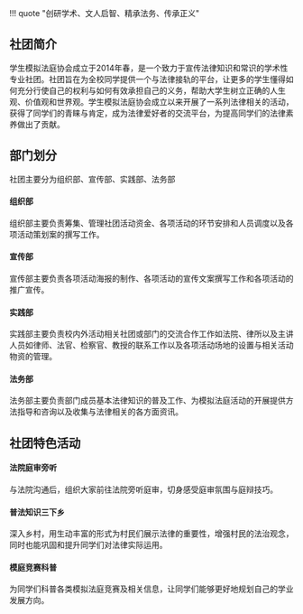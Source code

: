 !!! quote "创研学术、文人启智、精承法务、传承正义"

## 社团简介  
学生模拟法庭协会成立于2014年春，是一个致力于宣传法律知识和常识的学术性专业社团。社团旨在为全校同学提供一个与法律接轨的平台，让更多的学生懂得如何充分行使自己的权利与如何有效承担自己的义务，帮助大学生树立正确的人生观、价值观和世界观。学生模拟法庭协会成立以来开展了一系列法律相关的活动，获得了同学们的青睐与肯定，成为法律爱好者的交流平台，为提高同学们的法律素养做出了贡献。  

## 部门划分  
社团主要分为组织部、宣传部、实践部、法务部  
#### 组织部  
组织部主要负责筹集、管理社团活动资金、各项活动的环节安排和人员调度以及各项活动策划案的撰写工作。  
#### 宣传部  
宣传部主要负责各项活动海报的制作、各项活动的宣传文案撰写工作和各项活动的推广宣传。  
#### 实践部  
实践部主要负责校内外活动相关社团或部门的交流合作工作如法院、律所以及主讲人员如律师、法官、检察官、教授的联系工作以及各项活动场地的设置与相关活动物资的管理。  
#### 法务部  
法务部主要负责部门成员基本法律知识的普及工作、为模拟法庭活动的开展提供方法指导和咨询以及收集与法律相关的各方面资讯。  

## 社团特色活动  
#### 法院庭审旁听  
与法院沟通后，组织大家前往法院旁听庭审，切身感受庭审氛围与庭辩技巧。  
#### 普法知识三下乡  
深入乡村，用生动丰富的形式为村民们展示法律的重要性，增强村民的法治观念，同时也能巩固和提升同学们对法律实际运用。  
#### 模庭竞赛科普  
为同学们科普各类模拟法庭竞赛及相关信息，让同学们能够更好地规划自己的学业发展方向。  